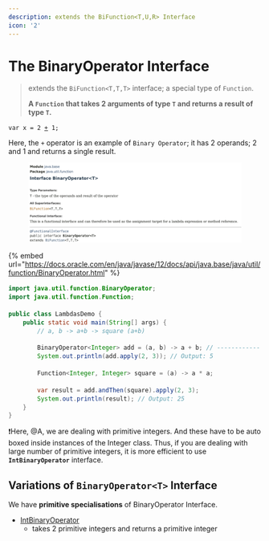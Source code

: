 ```yaml
---
description: extends the BiFunction<T,​U,​R> Interface
icon: '2'
---
```


# The BinaryOperator Interface

> extends the `BiFunction<T,T,T>` interface; a special type of `Function`.
>
> **A `Function` that takes 2 arguments of type `T` and returns a result of type `T`.**

<pre class="language-java"><code class="lang-java">var x = 2 <a data-footnote-ref href="#user-content-fn-1">+</a> 1;
</code></pre>

Here, the `+` operator is an example of `Binary Operator`; it has 2 operands; 2 and 1 and returns a single result.



<figure><img src="../../../.gitbook/assets/java-ad-lambdas-7-binary-operator-interface-1.png" alt=""><figcaption></figcaption></figure>

{% embed url="https://docs.oracle.com/en/java/javase/12/docs/api/java.base/java/util/function/BinaryOperator.html" %}

```java
import java.util.function.BinaryOperator;
import java.util.function.Function;

public class LambdasDemo {
    public static void main(String[] args) {
        // a, b -> a+b -> square (a+b)
        
        BinaryOperator<Integer> add = (a, b) -> a + b; // ------------ A
        System.out.println(add.apply(2, 3)); // Output: 5

        Function<Integer, Integer> square = (a) -> a * a;

        var result = add.andThen(square).apply(2, 3);
        System.out.println(result); // Output: 25
    }
}
```

❗Here, @A, we are dealing with primitive integers. And these have to be auto boxed inside instances of the Integer class. Thus, if you are dealing with large number of primitive integers, it is more efficient to use **`IntBinaryOperator`** interface.

## Variations of `BinaryOperator<T>` Interface

We have **primitive specialisations** of BinaryOperator Interface.

* [IntBinaryOperator](https://docs.oracle.com/en/java/javase/12/docs/api/java.base/java/util/function/IntBinaryOperator.html)
  * takes 2 primitive integers and returns a primitive integer





[^1]: Example of Binary Operator;

    it has 2 operands; 2 and 1 and returns a single result
